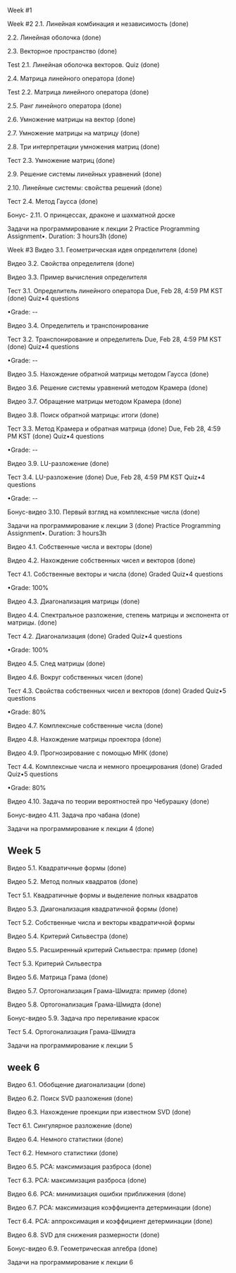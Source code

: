 Week #1


   
Week #2
2.1. Линейная комбинация и независимость (done)

2.2. Линейная оболочка (done)

2.3. Векторное пространство (done)

Test 2.1. Линейная оболочка векторов. Quiz (done)

2.4. Матрица линейного оператора (done)

Test 2.2. Матрица линейного оператора (done)

2.5. Ранг линейного оператора (done)

2.6. Умножение матрицы на вектор (done)

2.7. Умножение матрицы на матрицу (done)

2.8. Три интерпретации умножения матриц (done)

Тест 2.3. Умножение матриц (done)

2.9. Решение системы линейных уравнений (done)

2.10. Линейные системы: свойства решений (done)

Тест 2.4. Метод Гаусса (done)

Бонус- 2.11. О принцессах, драконе и шахматной доске


Задачи на программирование к лекции 2
Practice Programming Assignment•. Duration: 3 hours3h (done)

Week #3
Видео 3.1. Геометрическая идея определителя (done)

Видео 3.2. Свойства определителя (done)


Видео 3.3. Пример вычисления определителя


Тест 3.1. Определитель линейного оператора
Due, Feb 28, 4:59 PM KST (done)
Quiz•4 questions

•Grade: --

Видео 3.4. Определитель и транспонирование


Тест 3.2. Транспонирование и определитель
Due, Feb 28, 4:59 PM KST (done)
Quiz•4 questions

•Grade: --

Видео 3.5. Нахождение обратной матрицы методом Гаусса (done)


Видео 3.6. Решение системы уравнений методом Крамера (done)


Видео 3.7. Обращение матрицы методом Крамера (done)


Видео 3.8. Поиск обратной матрицы: итоги (done)
 

Тест 3.3. Метод Крамера и обратная матрица (done)
Due, Feb 28, 4:59 PM KST (done)
Quiz•4 questions

•Grade: --

Видео 3.9. LU-разложение (done)


Тест 3.4. LU-разложение (done)
Due, Feb 28, 4:59 PM KST
Quiz•4 questions

•Grade: --

Бонус-видео 3.10. Первый взгляд на комплексные числа (done)


Задачи на программирование к лекции 3 (done)
Practice Programming Assignment•. Duration: 3 hours3h




Видео 4.1. Собственные числа и векторы (done)


Видео 4.2. Нахождение собственных чисел и векторов (done)


Тест 4.1. Собственные векторы и числа (done)
Graded
Quiz•4 questions

•Grade: 100%

Видео 4.3. Диагонализация матрицы (done)


Видео 4.4. Спектральное разложение, степень матрицы и экспонента от матрицы. (done)


Тест 4.2. Диагонализация (done)
Graded
Quiz•4 questions

•Grade: 100%

Видео 4.5. След матрицы (done)


Видео 4.6. Вокруг собственных чисел (done)


Тест 4.3. Свойства собственных чисел и векторов (done)
Graded
Quiz•5 questions

•Grade: 80%

Видео 4.7. Комплексные собственные числа (done)


Видео 4.8. Нахождение матрицы проектора (done)


Видео 4.9. Прогнозирование с помощью МНК (done)


Тест 4.4. Комплексные числа и немного проецирования (done)
Graded
Quiz•5 questions

•Grade: 80%

Видео 4.10. Задача по теории вероятностей про Чебурашку (done)

 
Бонус-видео 4.11. Задача про чабана (done)


Задачи на программирование к лекции 4  (done)


## Week 5

Видео 5.1. Квадратичные формы (done)

Видео 5.2. Метод полных квадратов (done)

Тест 5.1. Квадратичные формы и выделение полных квадратов

Видео 5.3. Диагонализация квадратичной формы (done)

Тест 5.2. Собственные числа и векторы квадратичной формы

Видео 5.4. Критерий Сильвестра (done)

Видео 5.5. Расширенный критерий Сильвестра: пример (done)

Тест 5.3. Критерий Сильвестра

Видео 5.6. Матрица Грама (done)

Видео 5.7. Ортогонализация Грама-­Шмидта: пример (done)

Видео 5.8. Ортогонализация Грама-Шмидта (done)

Бонус-видео 5.9. Задача про переливание красок

Тест 5.4. Ортогонализация Грама-Шмидта

Задачи на программирование к лекции 5


## week 6

Видео 6.1. Обобщение диагонализации (done)

Видео 6.2. Поиск SVD разложения (done)

Видео 6.3. Нахождение проекции при известном SVD (done)

Тест 6.1. Сингулярное разложение (done)

Видео 6.4. Немного статистики (done)
 
Тест 6.2. Немного статистики (done)

Видео 6.5. PCA: максимизация разброса (done)

Тест 6.3. PCA: максимизация разброса (done)

Видео 6.6. РСА: минимизация ошибки приближения (done)

Видео 6.7. PCA: максимизация коэффициента детерминации (done)

Тест 6.4. PCA: аппроксимация и коэффициент детерминации (done)

Видео 6.8. SVD для снижения размерности (done)

Бонус-видео 6.9. Геометрическая алгебра (done)

Задачи на программирование к лекции 6